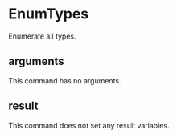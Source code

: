 # EnumTypes

Enumerate all types.

## arguments

This command has no arguments.

## result

This command does not set any result variables.
